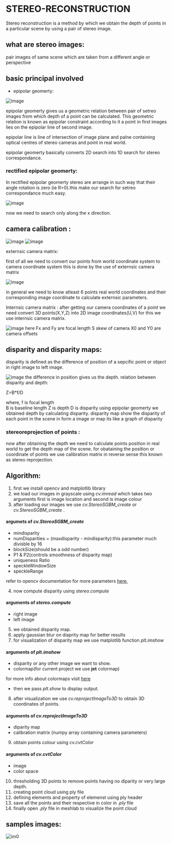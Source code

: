 # STEREO-RECONSTRUCTION
Stereo reconstruction is a method by which we obtain the depth of points in a particular scene by using a pair of stereo image.
## what are stereo images:
pair images of same scene which are taken from a different angle or perspective
## basic principal involved
- epipolar geomerty:




![image](https://user-images.githubusercontent.com/92177410/136604715-c793de16-b74c-4a5a-9d92-771703ec39cb.png)


epipolar geomerty gives us a geometric relation between pair of setreo images from which depth of a point can be calculated.
This geometric relation is known as epipolar constraint according to it a point in first images lies on the epipolar line of second image.

epipolar line is line of intersection of image  plane and palne containing optical centres of stereo cameras and point in real world.



epipolar geomerty basically converts 2D search into 1D search for stereo correspondance.
### rectified epipolar geomerty:
In rectified epipolar geomerty stereo are arrange in such way that their angle rotation is zero (ie R=0).this make our search for setreo correspondance much easy.

![image](https://user-images.githubusercontent.com/92177410/136622023-1e12228b-7770-430a-9ba3-36be4357366d.png)

now we need to search only along the x direction.
## camera calibration :

![image](https://user-images.githubusercontent.com/92177410/136622429-1d8e8675-c7d3-4106-8c01-02ece1fd97b5.png)
![image](https://user-images.githubusercontent.com/92177410/136624283-b22c6c1c-99c4-4578-b971-9cba35c4bdd1.png)


externsic camera matrix:

first of all we need to convert our points from world coordinate system to camera coordinate system this is done  by the use of externsic camera matrix 



![image](https://user-images.githubusercontent.com/92177410/136623326-5e20a029-3cc2-42ae-8748-c9d4e04480a7.png)

in general we need to know atleast 6 points real world coordinates and their corresponding image coordinate to calculate externsic parameters.

Internsic camera matrix :
after getting our camera coordinates of a point we need convert 3D points(X,Y,Z) into 2D image coordinates(U,V) for this we use internsic camera matrix.

![image](https://user-images.githubusercontent.com/92177410/136624644-75b0dbe7-7f8d-494d-bd6e-46dc7200520d.png)
here Fx and Fy are focal length 
S skew of camera 
X0 and Y0 are camera offsets 
## disparity and disparity maps:
disparity is defined as the difference of position of a sepcific point or object in right image to left image.

![image](https://user-images.githubusercontent.com/92177410/136625358-0ada55c3-a154-4976-a690-924cdf94f61d.png)
the difference in position gives us the depth.
relation between disparity and depth:

Z=B*f/D

where, 
f is focal length  
B is baseline length 
Z is depth 
D is disparity 
using epipolar geomerty we obtained depth by calculating disparity.
disparity map show the disparity of each point in the scene in form a image or map its like a graph of disparity 
### stereoreprojection of points :
now after obtaining the depth we need to calculate points position in real world  to get the depth map of the scene.
for obataining the position or coordinate of points we use calibration matrix in reverse sense this known as stereo reprojection.
## Algorithm:
1) first we install opencv and matplotlib library
2) we load our images in grayscale using _cv.imread_ which takes two arguments first is image location and second is image colour
3) after loading our images we use _cv.StereoSGBM_create_ or _cv.StereoSGBM_create_ .
#### argumets of _cv.StereoSGBM_create_
* mindisparity
* numDisparities = (maxdisparity - mindisparity):this parameter much divisble by 16
* blockSize(should be a odd number)
* P1 & P2(controls smoothness of disparity map)
* uniqueness Ratio
* speckleWindowSize
* speckleRange

refer to opencv documentation for more parameters [here,](https://docs.opencv.org/4.5.3/d2/d85/classcv_1_1StereoSGBM.html)

4) now compute disparity using _stereo.compute_
#### arguments of _stereo.compute_
* right image 
* left image
5) we obtained disparity map. 
6) apply gaussian blur on diaprity map for better results
7) for visualization of disparity map we use matplotlib function _plt.imshow_
#### arguments of _plt.imshow_
*  disparity or any other image we want to show.
*  colormap(for current project we use **jet** colormap)

for more info about colormaps visit [here](https://matplotlib.org/stable/tutorials/colors/colormaps.html)
* then we pass _plt.show_ to display output.
8) after visualization we use _cv.reprojectImageTo3D_ to obtain 3D coordinates of points.
#### arguments of _cv.reprojectImageTo3D_
* diparity map
* calibration matrix (numpy array containing camera parameters)
9) obtain points colour using _cv.cvtColor_
#### arguments of _cv.cvtColor_
* image
* color space
10) thresholding 3D points to remove points having no diparity or very large depth.
11) creating point cloud using ply file 
12) defining elements and property of elemenst using ply header 
13) save all the points and their respective in color in _.ply_ file
14) finally open _.ply_ file in meshlab to visualize the point cloud 
## samples images:
![im0](https://user-images.githubusercontent.com/92177410/136657519-c2395431-d5b7-43fc-a766-90c4100e3322.png)



